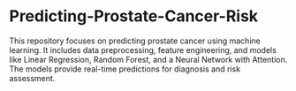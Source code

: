 # Predicting-Prostate-Cancer-Risk
This repository focuses on predicting prostate cancer using machine learning. It includes data preprocessing, feature engineering, and models like Linear Regression, Random Forest, and a Neural Network with Attention. The models provide real-time predictions for diagnosis and risk assessment.
